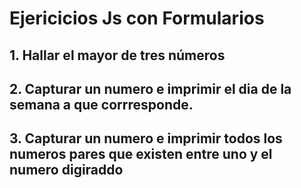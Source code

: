 # Ejericicios Js con Formularios

## 1. Hallar el mayor de tres números

## 2. Capturar un numero e imprimir el dia de la semana a que corrresponde.

## 3. Capturar un numero e imprimir todos los numeros pares que existen entre uno y el numero digiraddo